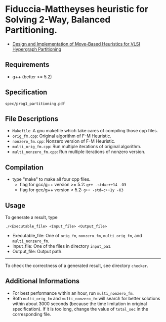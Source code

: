 # Fiduccia-Mattheyses heuristic for Solving 2-Way, Balanced Partitioning.  
- [Design and Implementation of Move-Based Heuristics for VLSI Hypergraph Partitioning](http://web.eecs.umich.edu/~imarkov/pubs/jour/j004.pdf)

## Requirements
- g++ (better >= 5.2)

## Specification
`spec/prog1_partitioning.pdf`

## File Descriptions
- `Makefile`: A gnu makefile which take cares of compiling those cpp files.
- `orig_fm.cpp`: Original algorithm of F-M Heuristic.
- `nonzero_fm.cpp`: Nonzero version of F-M Heuristic.
- `multi_orig_fm.cpp`: Run multiple iterations of original algorithm.
- `multi_nonzero_fm.cpp`: Run multiple iterations of nonzero version.

## Compilation
- type "make" to make all four cpp files.
  - flag for gcc/g++ version >= 5.2: `g++ -std=c++14 -O3`
  - flag for gcc/g++ version < 5.2: `g++ -std=c++1y -O3`

## Usage
To generate a result, type
```
./<Executable_file> <Input_file> <Output_file>
```
- Executable_file: One of `orig_fm`, `nonzero_fm`, `multi_orig_fm`, and `multi_nonzero_fm`.
- Input_file: One of the files in directory `input_pa1`.
- Output_file: Output path.

---

To check the correctness of a generated result, see directory `checker`.

## Additional Informations
- For best performance within an hour, run `multi_nonzero_fm`.
- Both `multi_orig_fm` and `multi_nonzero_fm` will search for better solutions
  within about 3000 seconds (because the time limitation in original specification). If it is too long, change the value of `total_sec` in the corresponding file.
